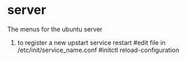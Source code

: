 # server
The menus for the ubuntu server

1) to register a new upstart service restart
#edit file in /etc/init/service_name.conf
#initctl reload-configuration
